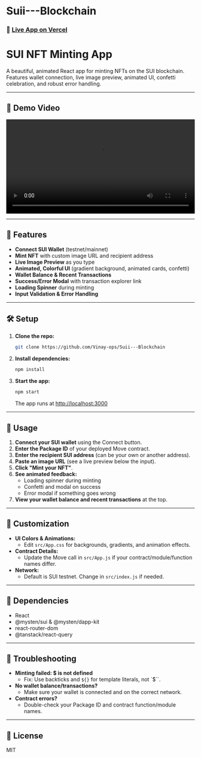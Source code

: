 # Suii---Blockchain

### 🔗 [Live App on Vercel](https://suii-blockchain-h04sbvos2-vinay-ops-projects.vercel.app)

# SUI NFT Minting App

A beautiful, animated React app for minting NFTs on the SUI blockchain. Features wallet connection, live image preview, animated UI, confetti celebration, and robust error handling.

---
## 🎥 Demo Video

<video width="100%" controls>
  <source src="./Sui%20preview.mp4" type="video/mp4">
  Your browser does not support the video tag.
</video>

---

## 🚀 Features
- **Connect SUI Wallet** (testnet/mainnet)
- **Mint NFT** with custom image URL and recipient address
- **Live Image Preview** as you type
- **Animated, Colorful UI** (gradient background, animated cards, confetti)
- **Wallet Balance & Recent Transactions**
- **Success/Error Modal** with transaction explorer link
- **Loading Spinner** during minting
- **Input Validation & Error Handling**

---

## 🛠️ Setup

1. **Clone the repo:**
   ```bash
   git clone https://github.com/Vinay-ops/Suii---Blockchain
   ```
2. **Install dependencies:**
   ```bash
   npm install
   ```
3. **Start the app:**
   ```bash
   npm start
   ```
   The app runs at [http://localhost:3000](http://localhost:3000)

---

## 📝 Usage

1. **Connect your SUI wallet** using the Connect button.
2. **Enter the Package ID** of your deployed Move contract.
3. **Enter the recipient SUI address** (can be your own or another address).
4. **Paste an image URL** (see a live preview below the input).
5. **Click "Mint your NFT"**.
6. **See animated feedback:**
   - Loading spinner during minting
   - Confetti and modal on success
   - Error modal if something goes wrong
7. **View your wallet balance and recent transactions** at the top.

---

## 🎨 Customization
- **UI Colors & Animations:**
  - Edit `src/App.css` for backgrounds, gradients, and animation effects.
- **Contract Details:**
  - Update the Move call in `src/App.js` if your contract/module/function names differ.
- **Network:**
  - Default is SUI testnet. Change in `src/index.js` if needed.

---

## 🧩 Dependencies
- React
- @mysten/sui & @mysten/dapp-kit
- react-router-dom
- @tanstack/react-query

---

## 🐞 Troubleshooting
- **Minting failed: $ is not defined**
  - Fix: Use backticks and `${}` for template literals, not `$``.
- **No wallet balance/transactions?**
  - Make sure your wallet is connected and on the correct network.
- **Contract errors?**
  - Double-check your Package ID and contract function/module names.

---

## 📄 License
MIT
